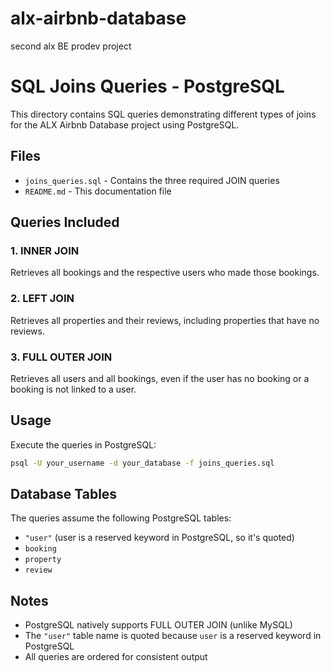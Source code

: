 # alx-airbnb-database
second alx BE prodev project

# SQL Joins Queries - PostgreSQL

This directory contains SQL queries demonstrating different types of joins for the ALX Airbnb Database project using PostgreSQL.

## Files

- `joins_queries.sql` - Contains the three required JOIN queries
- `README.md` - This documentation file

## Queries Included

### 1. INNER JOIN
Retrieves all bookings and the respective users who made those bookings.

### 2. LEFT JOIN  
Retrieves all properties and their reviews, including properties that have no reviews.

### 3. FULL OUTER JOIN
Retrieves all users and all bookings, even if the user has no booking or a booking is not linked to a user.

## Usage

Execute the queries in PostgreSQL:

```bash
psql -U your_username -d your_database -f joins_queries.sql
```

## Database Tables

The queries assume the following PostgreSQL tables:
- `"user"` (user is a reserved keyword in PostgreSQL, so it's quoted)
- `booking`
- `property` 
- `review`

## Notes

- PostgreSQL natively supports FULL OUTER JOIN (unlike MySQL)
- The `"user"` table name is quoted because `user` is a reserved keyword in PostgreSQL
- All queries are ordered for consistent output